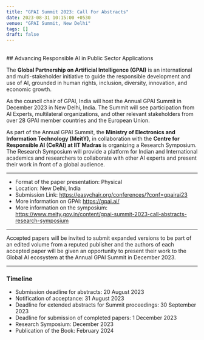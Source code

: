 ```yaml
---
title: "GPAI Summit 2023: Call For Abstracts"
date: 2023-08-31 10:15:00 +0530
venue: "GPAI Summit, New Delhi"
tags: []
draft: false
---
```


<br />
## Advancing Responsible AI in Public Sector Applications


The **Global Partnership on Artificial Intelligence (GPAI)** is an international and multi-stakeholder initiative to guide the responsible development and use of AI, grounded in human rights, inclusion, diversity, innovation, and economic growth.

As the council chair of GPAI, India will host the Annual GPAI Summit in December 2023 in New Delhi, India. The Summit will see participation from AI Experts, multilateral organizations, and other relevant stakeholders from over 28 GPAI member countries and the European Union.

As part of the Annual GPAI Summit, the **Ministry of Electronics and Information Technology (MeitY)**, in collaboration with the **Centre for Responsible AI (CeRAI) at IIT Madras** is organizing a Research Symposium. The Research Symposium will provide a platform for Indian and International academics and researchers to collaborate with other AI experts and present their work in front of a global audience.

***

* Format of the paper presentation: Physical
* Location: New Delhi, India
* Submission Link: https://easychair.org/conferences/?conf=gpairai23
* More information on GPAI: https://gpai.ai/
* More information on the symposium: https://www.meity.gov.in/content/gpai-summit-2023-call-abstracts-research-symposium

***
Accepted papers will be invited to submit expanded versions to be part of an edited volume from a reputed publisher and the authors of each accepted paper will be given an opportunity to present their work to the Global AI ecosystem at the Annual GPAI Summit in December 2023.
***

### Timeline

* Submission deadline for abstracts: 20 August 2023
* Notification of acceptance: 31 August 2023
* Deadline for extended abstracts for Summit proceedings: 30 September 2023
* Deadline for submission of completed papers: 1 December 2023
* Research Symposium: December 2023
* Publication of the Book: February 2024